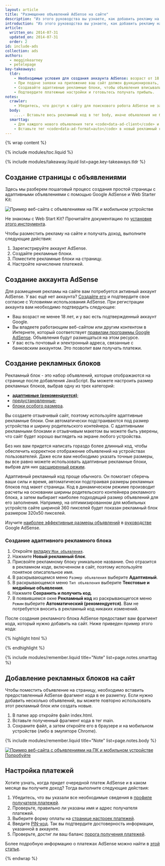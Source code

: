 ```yaml
---
layout: article
title: "Размещение объявлений AdSense на сайте"
description: "Из этого руководства вы узнаете, как добавить рекламу на сайт. Зарегистрируйте аккаунт AdSense, создайте рекламные блоки, разместите их на сайте, установите настройки платежей - и получайте доход!"
introduction: "Из этого руководства вы узнаете, как добавить рекламу на сайт. Зарегистрируйте аккаунт AdSense, создайте рекламные блоки, разместите их на сайте, установите настройки платежей - и получайте доход!"
article:
  written_on: 2014-07-31
  updated_on: 2014-07-31
  order: 2
id: include-ads
collection: ads
authors:
  - megginkearney
  - petelepage
key-takeaways:
  tldr: 
    - Необходимые условия для создания аккаунта AdSense: возраст от 18 лет, наличие аккаунта Google и адреса.
    - При подаче заявки на приложение ваш сайт должен функционировать, а его контент - соответствовать правилам AdSense.
    - Создавайте адаптивные рекламные блоки, чтобы объявления вписывались в размер любого экрана.
    - Подтвердите платежные настройки и готовьтесь получать прибыль.
notes:
  crawler:
    - Убедитесь, что доступ к сайту для поискового робота AdSense не заблокирован (подробности в <a href="https://support.google.com/adsense/answer/10532">этой справочной статье</a>). 
  body:
    ....- Вставьте весь рекламный код в тег body, иначе объявления не будут работать.
  smarttag:
    - Для каждого нового объявления теги <code>data-ad-client</code> и <code>data-ad-slot</code> будут уникальными.
    - Вставьте тег <code>data-ad-format=auto</code> в новый рекламный код, чтобы размер адаптивного рекламного блока изменялся автоматически.
---
```


{% wrap content %}

{% include modules/toc.liquid %}

{% include modules/takeaway.liquid list=page.key-takeaways.tldr %}

## Создание страницы с объявлениями

Здесь мы разберем пошаговый процесс создания простой страницы с адаптивными объявлениями с помощью Google AdSense и Web Starter Kit:

<img src="images/ad-ss-600.png" sizes="100vw" 
  srcset="images/ad-ss-1200.png 1200w, 
          images/ad-ss-900.png 900w,
          images/ad-ss-600.png 600w, 
          images/ad-ss-300.png 300w" 
  alt="Пример веб-сайта с объявлениями на ПК и мобильном устройстве">

Не знакомы с Web Start Kit? Прочитайте документацию по [установке этого инструмента]({{site.fundamentals}}/tools/setup/setup_kit.html).

Чтобы разместить рекламу на сайте и получать доход, выполните следующие действия:

1. Зарегистрируйте аккаунт AdSense.
2. Создайте рекламные блоки.
3. Поместите рекламные блоки на страницу.
4. Настройте начисление платежей.

## Создание аккаунта AdSense
Для размещения рекламы на сайте вам потребуется активный аккаунт AdSense. У вас ещё нет аккаунта? [Создайте его](https://www.google.com/adsense/) и подтвердите свое согласие с Условиями использования AdSense.  При регистрации аккаунта вам необходимо подтвердить следующее:

* Ваш возраст не менее 18 лет, и у вас есть подтвержденный аккаунт Google.
* Вы владеете работающим веб-сайтом или другим контентом в Интернете, который соответствует
[правилам программы Google AdSense](https://support.google.com/adsense/answer/48182). Объявления будут размещаться на этом ресурсе.
* У вас есть почтовый и электронный адреса, связанные с банковским аккаунтом. Это позволит вам получать платежи.

## Создание рекламных блоков

Рекламный блок - это набор объявлений, которые отображаются на странице после добавления JavaScript.  Вы можете настроить размер рекламных блоков, выбрав одну из трех категорий:

* **[адаптивные (рекомендуется)](https://support.google.com/adsense/answer/3213689)**; 
* [предустановленные](https://support.google.com/adsense/answer/6002621);
* [блоки особого размера](https://support.google.com/adsense/answer/3289364).

Вы создаете отзывчивый сайт, поэтому используйте адаптивные рекламные блоки.
Они автоматически подстраиваются под размер устройства и ширину родительского контейнера.
С адаптивными рекламными блоками и отзывчивым макетом вы можете быть уверены, что сайт будет хорошо выглядеть на экране любого устройства.

Без них вам придется написать гораздо более длинный код, чтобы обеспечить корректное отображение объявлений на устройствах пользователей. Даже если вам необходимо указать точные размеры, вы все равно можете использовать адаптивные рекламные блоки, выбрав для них [расширенный режим]({{site.fundamentals}}/monetization/ads/customize-ads.html#what-if-responsive-sizing-isnt-enough).

Адаптивный рекламный код проще обычного. Он помогает сберечь ваши силы и время, автоматически подстраивая размеры рекламных блоков под макет страницы. 
Код в динамическом режиме производит расчеты на основании ширины родительского контейнера рекламного блока, а затем выбирает наиболее подходящий размер объявлений для его заполнения.
Например, на оптимизированном для мобильных устройств сайте шириной 360 пикселей будет показан рекламный блок размером 320x50 пикселей.

Изучите [наиболее эффективные размеры объявлений](https:/от/support.google.com/adsense/answer/6002621#top) в [руководстве](https://support.google.com/adsense/answer/6002621#top) Google AdSense.

### Создание адаптивного рекламного блока

1. Откройте [вкладку `Мои объявления`](https://www.google.com/adsense/app#myads-springboard).
2. Нажмите <strong>Новый рекламный блок</strong>.
3. Присвойте рекламному блоку уникальное название. Оно отразится в рекламном коде, включенном в сайт, поэтому используйте понятное описательное имя.
4. В раскрывающемся меню `Размер объявления` выберите <strong>Адаптивный</strong>.
5. В раскрывающемся меню `Тип объявления` выберите <strong>Текстовые и медийные объявления</strong>.
6. Нажмите <strong>Сохранить и получить код</strong>.
7. В появившемся окне <strong>Рекламный код</strong> из раскрывающегося меню `Режим` выберите <strong>Автоматический (рекомендуется)</strong>. 
Вам не потребуется вносить в рекламный код никаких изменений.

После создания рекламного блока AdSense предоставит вам фрагмент кода, который нужно добавить на сайт. Ниже приведен пример этого кода:

{% highlight html %}
<script async src="//pagead2.googlesyndication.com/pagead/js/adsbygoogle.js"></script>
<!-- Top ad in web starter kit sample -->
<ins class="adsbygoogle"
  style="display:block"
  data-ad-client="XX-XXX-XXXXXXXXXXXXXXXX"
  data-ad-slot="XXXXXXXXXX"
  data-ad-format="auto"></ins>
<script>
  (adsbygoogle = window.adsbygoogle || []).push({});
</script>
{% endhighlight %}

{% include modules/remember.liquid title="Note" list=page.notes.smarttag %}

## Добавление рекламных блоков на сайт

Чтобы поместить объявление на страницу, необходимо вставить предоставленный AdSense фрагмент кода в ее разметку.  Если нужно добавить несколько объявлений, вы можете повторно использовать этот рекламный блок или создать новые.

1. В папке app откройте файл index.html.
2. Вставьте полученный фрагмент кода в тег main.
3. Сохраните файл, а затем откройте его в браузере и на мобильном устройстве (либо в эмуляторе Chrome).

{% include modules/remember.liquid title="Note" list=page.notes.body %}

<div>
  <a href="/web/fundamentals/resources/samples/monetization/ads/">
    <img src="images/ad-ss-600.png" sizes="100vw" 
      srcset="images/ad-ss-1200.png 1200w, 
              images/ad-ss-900.png 900w,
              images/ad-ss-600.png 600w, 
              images/ad-ss-300.png 300w" 
      alt="Пример веб-сайта с объявлениями на ПК и мобильном устройстве">
    <br>
    Попробуйте
  </a>
</div>

## Настройка платежей

Хотите узнать, когда придет очередной платеж AdSense и в каком месяце вы получите доход? Тогда выполните следующие действия:

1. Убедитесь, что вы указали все необходимые сведения в [профиле получателя платежей](https://www.google.com/adsense/app#payments3/h=BILLING_PROFILE). 
2. Проверьте, правильно ли указаны имя и адрес получателя платежей.
3. Выберите форму оплаты на [странице настроек платежей](https://www.google.com/adsense/app#payments3/h=ACCOUNT_SETTINGS).
4. Введите [PIN-код](https://support.google.com/adsense/answer/157667). Так вы подтвердите достоверность информации, указанной в аккаунте.
5. Проверьте, достиг ли ваш баланс [порога получения платежей](https://support.google.com/adsense/answer/1709871). 

Более подробную информацию о платежах AdSense можно найти в [этой статье](https://support.google.com/adsense/answer/1709858).

{% endwrap %}


